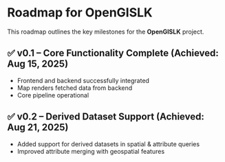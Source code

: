 # Roadmap for OpenGISLK
This roadmap outlines the key milestones for the **OpenGISLK** project.

## ✅ v0.1 – Core Functionality Complete (Achieved: Aug 15, 2025)
- Frontend and backend successfully integrated
- Map renders fetched data from backend
- Core pipeline operational

## ✅ v0.2 – Derived Dataset Support (Achieved: Aug 21, 2025)
- Added support for derived datasets in spatial & attribute queries
- Improved attribute merging with geospatial features